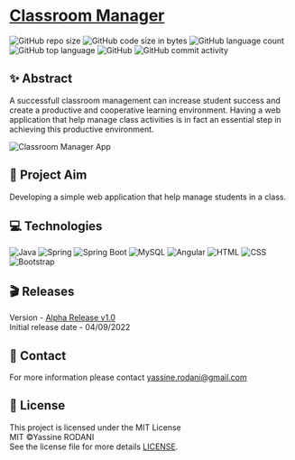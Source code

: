 # [Classroom Manager](https://github.com/yassine-rd/classroom-manager-backend)

![GitHub repo size](https://img.shields.io/github/repo-size/yassine-rd/classroom-manager?color=red&label=repository%20size)
![GitHub code size in bytes](https://img.shields.io/github/languages/code-size/yassine-rd/classroom-manager?color=red)
![GitHub language count](https://img.shields.io/github/languages/count/yassine-rd/classroom-manager)
![GitHub top language](https://img.shields.io/github/languages/top/yassine-rd/classroom-manager)
![GitHub](https://img.shields.io/github/license/yassine-rd/classroom-manager?color=yellow)
![GitHub commit activity](https://img.shields.io/github/commit-activity/m/yassine-rd/classroom-manager?color=brightgreen&label=commits)

## ✨ Abstract

A successfull classroom management can increase student success and create a productive and cooperative learning environment. Having a web application that help manage class activities is in fact an essential step in achieving this productive environment.

![Classroom Manager App](https://github.com/yassine-rd/portfolio-website/blob/master/images/classroom-manager-banner.png)

## 🎯 Project Aim

Developing a simple web application that help manage students in a class.

## 💻 Technologies

![Java](https://img.shields.io/badge/Java-%2312100E.svg?logo=java&style=for-the-badge&logoColor=blue)
![Spring](https://img.shields.io/badge/Spring-%2312100E.svg?logo=spring&style=for-the-badge&logoColor=6DB33F)
![Spring Boot](https://img.shields.io/badge/SpringBoot-%2312100E.svg?style=for-the-badge&logo=SpringBoot&logoColor=6DB33F)
![MySQL](https://img.shields.io/badge/MySQL-%2312100E.svg?style=for-the-badge&logo=MySQL&logoColor=white)
![Angular](https://img.shields.io/badge/Angular-%2312100E.svg?style=for-the-badge&logo=Angular&logoColor=E23237)
![HTML](https://img.shields.io/badge/HTML-%2312100E.svg?style=for-the-badge&logo=html5&logoColor=E34F26)
![CSS](https://img.shields.io/badge/CSS-%2312100E.svg?style=for-the-badge&logo=css3&logoColor=1572B6)
![Bootstrap](https://img.shields.io/badge/Bootstrap-%2312100E.svg?style=for-the-badge&logo=Bootstrap&logoColor=7952B3)

## 🎬 Releases

Version - [Alpha Release v1.0](https://github.com/yassine-rd/classroom-manager/releases/tag/v1.0)  
Initial release date - 04/09/2022

## 💬 Contact

For more information please contact yassine.rodani@gmail.com

## 📜 License

This project is licensed under the MIT License  
MIT ©Yassine RODANI  
See the license file for more details [LICENSE](https://github.com/yassine-rd/classroom-manager/blob/master/LICENSE).
